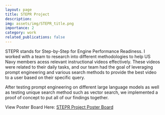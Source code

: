 ```yaml
---
layout: page
title: STEPR Project
description:
img: assets/img/STEPR_title.png
importance: 2
category: work
related_publications: false
---
```


STEPR stands for Step-by-Step for Engine Performance Readiness. I worked with a team to research into different methodologies to help US Navy members acess relevant instructional videos effectively. These videos were related to their daily tasks, and our team had the goal of leveraging prompt engineering and various search methods to provide the best video to a user based on their specific query.

After testing prompt engineering on different large language models as well as testing unique search method such as vector search, we implemented a proof of concept to put all of our findings together.

View Poster Board Here: [STEPR Project Poster Board](/assets/img/STEPR_Poster_Board.png)
